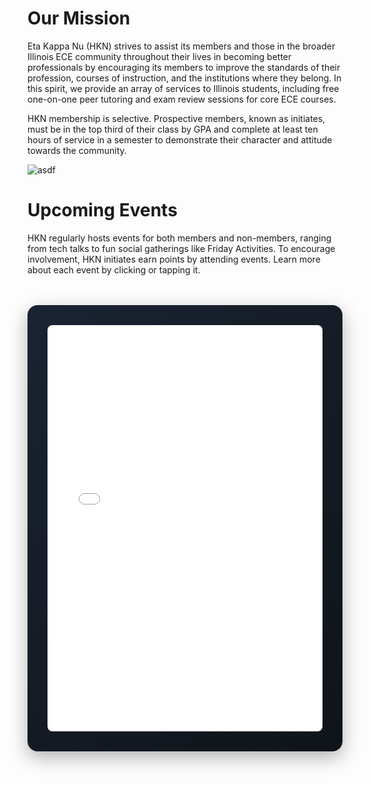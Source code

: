 <script>
    import Events from "../../components/Events.svelte";
    import calendar from "./calendar";
    import { googleCalendar } from "./calendar";
</script>

# Our Mission

Eta Kappa Nu (HKN) strives to assist its members and those in the broader Illinois ECE community throughout their lives in becoming better professionals by encouraging its members to improve the standards of their profession, courses of instruction, and the institutions where they belong. In this spirit, we provide an array of services to Illinois students, including free one-on-one peer tutoring and exam review sessions for core ECE courses.

HKN membership is selective. Prospective members, known as initiates, must be in the top third of their class by GPA and complete at least ten hours of service in a semester to demonstrate their character and attitude towards the community.

![asdf](https://www.smithgroup.com/sites/default/files/styles/slideshow_mobile_1x/public/2018-07/UIUC-ECE-10_1.jpg?h=33c22240&itok=B05fCdr5)

# Upcoming Events

HKN regularly hosts events for both members and non-members, ranging from tech talks to fun social gatherings like Friday Activities. To encourage involvement, HKN initiates earn points by attending events. Learn more about each event by clicking or tapping it.
<!-- <Events events={calendar}/> -->
<!-- New way with Google Calendar -->
<div style="
  max-width: 1200px;
  margin: 3rem auto;
  padding: 2rem;
  background: linear-gradient(135deg, #1a2332 0%, #0f1419 100%);
  border-radius: 16px;
  box-shadow: 0 10px 30px rgba(0, 0, 0, 0.3);
">
  <iframe
    src={googleCalendar.embedUrl}
    style="
      border: 0;
      width: 100%;
      height: 650px;
      border-radius: 8px;
      display: block;
    "
    frameborder="0"
    scrolling="no"
    title="HKN Calendar">
  </iframe>
</div>

